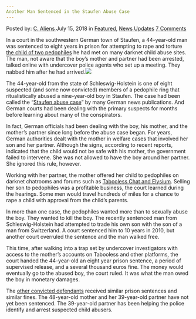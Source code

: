 ```yaml
---
Another Man Sentenced in the Staufen Abuse Case
---
```

<article class="post-listing post-26317 post type-post status-publish format-standard has-post-thumbnail hentry 
 tag-abuse tag-case tag-man tag-sentenced tag-staufen">
<div class="post-inner">
<span>Posted by: <a href="https://www.deepdotweb.com/author/caliens/" title="">C. Aliens </a></span>
<span>July 15, 2018</span>
<span>in <a href="https://www.deepdotweb.com/category/deepdot-news/" rel="category tag">Featured</a>, <a href="https://www.deepdotweb.com/category/news-updates/" rel="category tag">News Updates</a></span>
<span><a href="https://www.deepdotweb.com/2018/07/15/another-man-sentenced-in-the-staufen-abuse-case/#comments">7 Comments</a></span>


<p>In a court in the southwestern German town of Staufen, a 44-year-old man was sentenced to eight years in prison for attempting to rape and torture <a href="https://www.bild.de/regional/stuttgart/kindesmissbrauch/prozess-freiburg-jugendamt-56138418.bild.html">the child of two pedophiles</a> he had met on many darknet child abuse sites. The man, not aware that the boy&#8217;s mother and partner had been arrested, talked online with undercover police agents who set up a meeting. They nabbed him after he had arrived.<img class="wp-image-26323 aligncenter" src="/imgs/2018/07/word-image-38.jpeg" srcset="/imgs/2018/07/word-image-38.jpeg 660w, /imgs/2018/07/word-image-38-300x150.jpeg 300w" sizes="(max-width: 660px) 100vw, 660px" /></p>
<p>The 44-year-old from the state of Schleswig-Holstein is one of eight suspected (and some now convicted) members of a pedophile ring that ritualistically abused a nine-year-old boy in Staufen. The case had been called the “<a href="https://www.deepdotweb.com/2018/06/24/two-on-trial-for-selling-son-to-pedophiles-on-the-darknet/">Staufen abuse case</a>” by many German news publications. And German courts had been dealing with the primary suspects for months before learning about many of the conspirators.</p>
<p>In fact, German officials had been dealing with the boy, his mother, and the mother&#8217;s partner since long before the abuse case began. For years, German authorities dealt with the mother in welfare cases that involved her son and her partner. Although the signs, according to recent reports, indicated that the child would not be safe with his mother, the government failed to intervene. She was not allowed to have the boy around her partner. She ignored this rule, however.</p>
<p>Working with her partner, the mother offered her child to pedophiles on darknet chatrooms and forums such as <a href="https://www.deepdotweb.com/2018/05/14/tabooless-chat-admin-sentenced-to-prison-and-therapy/">Tabooless Chat and Elysium</a>. Selling her son to pedophiles was a profitable business, the court learned during the hearings. Some men would travel hundreds of miles for a chance to rape a child with approval from the child&#8217;s parents.</p>
<p>In more than one case, the pedophiles wanted more than to sexually abuse the boy. They wanted to kill the boy. The recently sentenced man from Schleswig-Holstein had attempted to trade his own son with the son of a man from Switzerland. A court sentenced him to 10 years in 2010, but another court overruled the sentence and the man walked free.</p>
<p>This time, after walking into a trap set by undercover investigators with access to the mother&#8217;s accounts on Tabooless and other platforms, the court handed the 44-year-old an eight year prison sentence, a period of supervised release, and a several thousand euros fine. The money would eventually go to the abused boy, the court ruled. It was what the man owed the boy in monetary damages.</p>
<p>The <a href="https://www.deepdotweb.com/2018/05/31/soldier-jailed-after-filming-himself-rape-child-on-the-darknet/">other convicted defendants</a> received similar prison sentences and similar fines. The 48-year-old mother and her 39-year-old partner have not yet been sentenced. The 39-year-old partner has been helping the police identify and arrest suspected child abusers.</p>
</div>
<span style="display:none"><a href="https://www.deepdotweb.com/tag/abuse/" rel="tag">abuse</a> <a href="https://www.deepdotweb.com/tag/case/" rel="tag">case</a> <a href="https://www.deepdotweb.com/tag/man/" rel="tag">man</a> <a href="https://www.deepdotweb.com/tag/sentenced/" rel="tag">sentenced</a> <a href="https://www.deepdotweb.com/tag/staufen/" rel="tag">staufen</a></span> <span style="display:none" class="updated">2018-07-15<a href="https://www.deepdotweb.com/author/caliens/" title="Posts by C. Aliens" rel="author">C. Aliens</a></strong></div>
</div>
</article>

